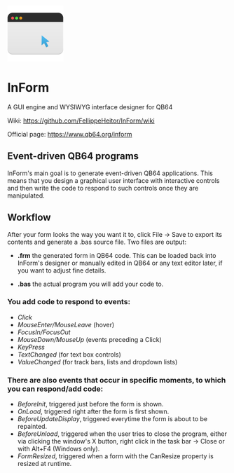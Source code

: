 ![InForm logo](InForm/resources/Application-icon-128.png)

# InForm
A GUI engine and WYSIWYG interface designer for QB64

Wiki: https://github.com/FellippeHeitor/InForm/wiki

Official page: https://www.qb64.org/inform

## Event-driven QB64 programs
InForm's main goal is to generate event-driven QB64 applications. This means that you design a graphical user interface with interactive controls and then write the code to respond to such controls once they are manipulated.

## Workflow
After your form looks the way you want it to, click File -> Save to export its contents and generate a .bas source file. Two files are output:
* **.frm**
the generated form in QB64 code. This can be loaded back into InForm's designer or manually edited in QB64 or any text editor later, if you want to adjust fine details.
 
* **.bas**
the actual program you will add your code to.

### You add code to respond to events:
* *Click*
* *MouseEnter/MouseLeave* (hover)
* *FocusIn/FocusOut*
* *MouseDown/MouseUp* (events preceding a Click)
* *KeyPress*
* *TextChanged* (for text box controls)
* *ValueChanged* (for track bars, lists and dropdown lists)

### There are also events that occur in specific moments, to which you can respond/add code:
* *BeforeInit*, triggered just before the form is shown.
* *OnLoad*, triggered right after the form is first shown.
* *BeforeUpdateDisplay*, triggered everytime the form is about to be repainted.
* *BeforeUnload*, triggered when the user tries to close the program, either via clicking the window's X button, right click in the task bar -> Close or with Alt+F4 (Windows only).
* *FormResized*, triggered when a form with the CanResize property is resized at runtime.
